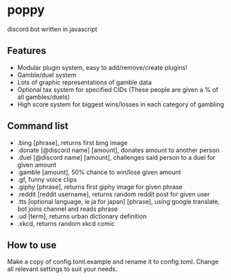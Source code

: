 # poppy
discord bot written in javascript

## Features
* Modular plugin system, easy to add/remove/create plugins!
* Gamble/duel system
* Lots of graphic representations of gamble data 
* Optional tax system for specified CIDs (These people are given a % of all gambles/duels)
* High score system for biggest wins/losses in each category of gambling

## Command list
* .bing [phrase], returns first bing image
* .donate [@discord name] [amount], donates amount to another person
* .duel [@discord name] [amount], challenges said person to a duel for given amount
* .gamble [amount], 50% chance to win/lose given amount
* .gf, funny voice clips
* .giphy [phrase], returns first giphy image for given phrase
* .reddit [reddit username], returns random reddit post for given user
* .tts [optional language, ie ja for japan] [phrase], using google translate, bot joins channel and reads phrase
* .ud [term], returns urban dictionary definition
* .xkcd, returns random xkcd comic

## How to use
Make a copy of config.toml.example and rename it to config.toml. Change all relevant settings to suit your needs.